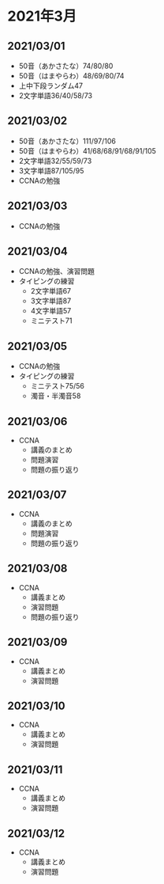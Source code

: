 # 2021年3月

## 2021/03/01

- 50音（あかさたな）74/80/80
- 50音（はまやらわ）48/69/80/74
- 上中下段ランダム47
- 2文字単語36/40/58/73

## 2021/03/02

- 50音（あかさたな）111/97/106
- 50音（はまやらわ）41/68/68/91/68/91/105
- 2文字単語32/55/59/73
- 3文字単語87/105/95
- CCNAの勉強

## 2021/03/03

- CCNAの勉強

## 2021/03/04

- CCNAの勉強、演習問題
- タイピングの練習
  - 2文字単語67
  - 3文字単語87
  - 4文字単語57
  - ミニテスト71

## 2021/03/05

- CCNAの勉強
- タイピングの練習
  - ミニテスト75/56
  - 濁音・半濁音58

## 2021/03/06

- CCNA
  - 講義のまとめ
  - 問題演習
  - 問題の振り返り

## 2021/03/07

- CCNA
  - 講義のまとめ
  - 問題演習
  - 問題の振り返り

## 2021/03/08

- CCNA
  - 講義まとめ
  - 演習問題
  - 問題の振り返り

## 2021/03/09

- CCNA
  - 講義まとめ
  - 演習問題

## 2021/03/10

- CCNA
  - 講義まとめ
  - 演習問題

## 2021/03/11

- CCNA
  - 講義まとめ
  - 演習問題

## 2021/03/12

- CCNA
  - 講義まとめ
  - 演習問題